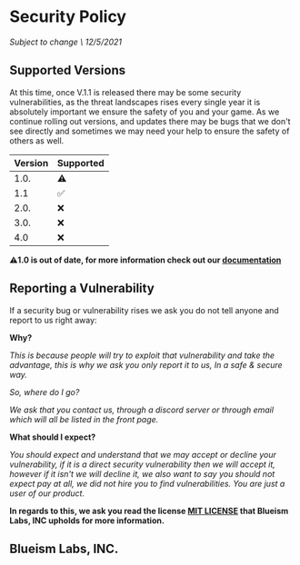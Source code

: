  # Security Policy

*Subject to change \\ 12/5/2021*

## Supported Versions

At this time, once V.1.1 is released there may be some security vulnerabilities, 
as the threat landscapes rises every single year it is absolutely important we ensure the safety
of you and your game. As we continue rolling out versions, and updates there may be bugs that we don't see directly and sometimes we may need your help
to ensure the safety of others as well.

| Version | Supported        |
| ------- | ------------------ |
| 1.0.  | :warning: |      
| 1.1    | ✅ |               
| 2.0.   | ❌                |
| 3.0.   | ❌ |
| 4.0   | ❌                |

⚠️**1.0 is out of date, for more information check out our [documentation](https://github.com/Blueism/RapidSafe/wiki#%EF%B8%8F-version-10-is-out-of-date)**

## Reporting a Vulnerability

If a security bug or vulnerability rises we ask you do not tell anyone and report to us right away:

**Why?**

*This is because people will try to exploit that vulnerability and take the advantage, this is why we ask you only report it to us, In a safe & secure way.*

*So, where do I go?*

*We ask that you contact us, through a discord server or through email which will all be listed in the front page.*

**What should I expect?**

*You should expect and understand that we may accept or decline your vulnerability, if it is a direct security vulnerability then we will accept it, however if it
isn't we will decline it, we also want to say you should not expect pay at all, we did not hire you to find vulnerabilities. You are just a user of our product.*

**In regards to this, we ask you read the license [MIT LICENSE](https://github.com/Blueism/RapidSafe/blob/main/LICENSE) that Blueism Labs, INC upholds for more information.**

## Blueism Labs, INC.
